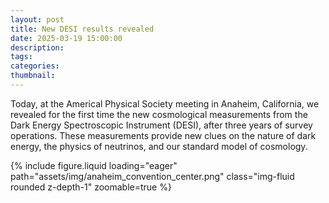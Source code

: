 ```yaml
---
layout: post
title: New DESI results revealed
date: 2025-03-19 15:00:00
description: 
tags: 
categories: 
thumbnail: 
---
```



Today, at the Americal Physical Society meeting in Anaheim, California, we revealed for the first time the new cosmological measurements from the Dark Energy Spectroscopic Instrument (DESI), after three years of survey operations. These measurements provide new clues on the nature of dark energy, the physics of neutrinos, and our standard model of cosmology.



<!-- <div class="row mt-3"> -->
<!--     <div class="col-sm mt-3 mt-md-0"> -->
<!--         {% include figure.liquid loading="eager" path="assets/img/9.jpg" class="img-fluid rounded z-depth-1" %} -->
<!--     </div> -->
<!--     <div class="col-sm mt-3 mt-md-0"> -->
<!--         {% include figure.liquid loading="eager" path="assets/img/7.jpg" class="img-fluid rounded z-depth-1" %} -->
<!--     </div> -->
<!-- </div> -->
<!-- <div class="caption"> -->
<!--     A simple, elegant caption looks good between image rows, after each row, or doesn't have to be there at all. -->
<!-- </div> -->

<!-- Images can be made zoomable. -->
<!-- Simply add `data-zoomable` to `<img>` tags that you want to make zoomable. -->

<div class="row mt-3">
    <div class="col-sm mt-3 mt-md-0">
        {% include figure.liquid loading="eager" path="assets/img/anaheim_convention_center.png" class="img-fluid rounded z-depth-1" zoomable=true %}
    </div>
<!--     <div class="col-sm mt-3 mt-md-0"> -->
<!--         {% include figure.liquid loading="eager" path="assets/img/10.jpg" class="img-fluid rounded z-depth-1" zoomable=true %} -->
<!--     </div> -->
<!-- </div> -->

<!-- The rest of the images in this post are all zoomable, arranged into different mini-galleries. -->

<!-- <div class="row mt-3"> -->
<!--     <div class="col-sm mt-3 mt-md-0"> -->
<!--         {% include figure.liquid path="assets/img/11.jpg" class="img-fluid rounded z-depth-1" zoomable=true %} -->
<!--     </div> -->
<!--     <div class="col-sm mt-3 mt-md-0"> -->
<!--         {% include figure.liquid path="assets/img/12.jpg" class="img-fluid rounded z-depth-1" zoomable=true %} -->
<!--     </div> -->
<!--     <div class="col-sm mt-3 mt-md-0"> -->
<!--         {% include figure.liquid path="assets/img/7.jpg" class="img-fluid rounded z-depth-1" zoomable=true %} -->
<!--     </div> -->
<!-- </div> -->
